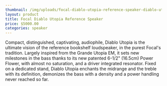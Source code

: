 ```yaml
---
thumbnail: /img/uploads/focal-diablo-utopia-reference-speaker-diablo-utopia.png
layout: product
title: Focal Diablo Utopia Reference Speaker
price: $5000.00
categories: speaker
---
```

Compact, distinguished, captivating, audiophile, Diablo Utopia is the ultimate vision of the reference bookshelf loudspeaker, in the purest Focal's tradition. Largely inspired from the Grande Utopia EM, it sets new milestones in the bass thanks to its new patented 6-1/2" (16.5cm) Power Flower, with almost no saturation, and a driver integrated resonator. Fixed on a dedicated stand, Diablo Utopia enchants the midrange and the treble with its definition, demonizes the bass with a density and a power handling never reached so far.
